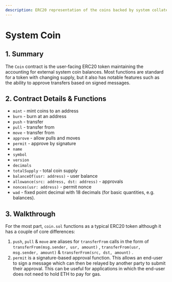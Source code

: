 ```yaml
---
description: ERC20 representation of the coins backed by system collateral
---
```


# System Coin

## 1. Summary <a id="1-introduction-summary"></a>

The `Coin` contract is the user-facing ERC20 token maintaining the accounting for external system coin balances. Most functions are standard for a token with changing supply, but it also has notable features such as the ability to approve transfers based on signed messages.

## 2. Contract Details & Functions <a id="2-contract-details"></a>

* `mint` - mint coins to an address
* `burn` - burn at an address
* `push` - transfer
* `pull` - transfer from
* `move` - transfer from
* `approve` - allow pulls and moves
* `permit` - approve by signature
* `name`
* `symbol`
* `version`
* `decimals`
* `totalSupply` - total coin supply
* `balanceOf(usr: address)` - user balance
* `allowance(src: address, dst: address)` - approvals
* `nonces(usr: address)` - permit nonce
* `wad` - fixed point decimal with 18 decimals \(for basic quantities, e.g. balances\).

## 3. Walkthrough <a id="3-key-mechanisms-and-concepts"></a>

For the most part, `coin.sol` functions as a typical ERC20 token although it has a couple of core differences:

1. `push`, `pull` & `move` are aliases for `transferFrom` calls in the form of `transferFrom(msg.sender, usr, amount)` , `transferFrom(usr, msg.sender, amount)` & `transferFrom(src, dst, amount)` .
2. `permit` is a signature-based approval function. This allows an end-user to sign a message which can then be relayed by another party to submit their approval. This can be useful for applications in which the end-user does not need to hold ETH to pay for gas.

